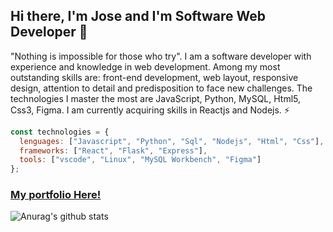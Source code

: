 ## Hi there, I'm Jose and I'm Software Web Developer 👋

"Nothing is impossible for those who try".
I am a software developer with experience and knowledge in web development. Among my most outstanding skills are: front-end development, web layout, responsive design, attention to detail and predisposition to face new challenges. The technologies I master the most are JavaScript, Python, MySQL, Html5, Css3, Figma. I am currently acquiring skills in Reactjs and Nodejs. ⚡

```js
const technologies = {
  lenguages: ["Javascript", "Python", "Sql", "Nodejs", "Html", "Css"],
  frameworks: ["React", "Flask", "Express"],
  tools: ["vscode", "Linux", "MySQL Workbench", "Figma"]
};
```
### [My portfolio Here!]("https://joer9514.netlify.app")


![Anurag's github stats](https://github-readme-stats.vercel.app/api?username=joer9514&show_icons=true&theme=dark)

<!--
**joer9514/joer9514** is a ✨ _special_ ✨ repository because its `README.md` (this file) appears on your GitHub profile.

Here are some ideas to get you started:

- 🔭 I’m currently working on ...
- 🌱 I’m currently learning ...
- 👯 I’m looking to collaborate on ...
- 🤔 I’m looking for help with ...
- 💬 Ask me about ...
- 📫 How to reach me: ...
- 😄 Pronouns: ...
- ⚡ Fun fact: ...
-->
